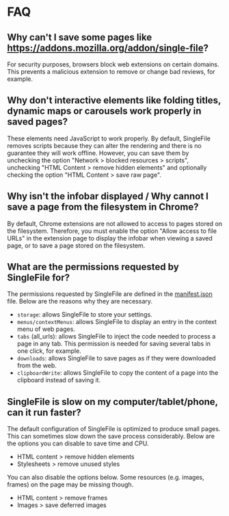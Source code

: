 # FAQ

## Why can't I save some pages like https://addons.mozilla.org/addon/single-file?

For security purposes, browsers block web extensions on certain domains. This prevents a malicious extension to remove or change bad reviews, for example.

## Why don't interactive elements like folding titles, dynamic maps or carousels work properly in saved pages?

These elements need JavaScript to work properly. By default, SingleFile removes scripts because they can alter the rendering and there is no guarantee they will work offline. However, you can save them by unchecking the option "Network > blocked resources > scripts", unchecking "HTML Content > remove hidden elements" and optionally checking the option "HTML Content > save raw page".

## Why isn't the infobar displayed / Why cannot I save a page from the filesystem in Chrome?

By default, Chrome extensions are not allowed to access to pages stored on the filesystem. Therefore, you must enable the option "Allow access to file URLs" in the extension page to display the infobar when viewing a saved page, or to save a page stored on the filesystem.

## What are the permissions requested by SingleFile for?

The permissions requested by SingleFile are defined in the [manifest.json](https://github.com/gildas-lormeau/SingleFile/blob/master/manifest.json) file. Below are the reasons why they are necessary.

- `storage`: allows SingleFile to store your settings.
- `menus/contextMenus`: allows SingleFile to display an entry in the context menu of web pages.
- `tabs` (all_urls): allows SingleFile to inject the code needed to process a page in any tab. This permission is needed for saving several tabs in one click, for example.
- `downloads`: allows SingleFile to save pages as if they were downloaded from the web.
- `clipboardWrite`: allows SingleFile to copy the content of a page into the clipboard instead of saving it.

## SingleFile is slow on my computer/tablet/phone, can it run faster?

The default configuration of SingleFile is optimized to produce small pages. This can sometimes slow down the save process considerably. Below are the options you can disable to save time and CPU.

- HTML content > remove hidden elements
- Stylesheets > remove unused styles

You can also disable the options below. Some resources (e.g. images, frames) on the page may be missing though.

- HTML content > remove frames
- Images > save deferred images
